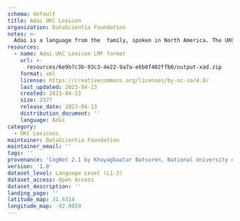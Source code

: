 ```yaml
---
schema: default
title: Adai UKC Lexicon
organization: DataScientia Foundation
notes: >-
  Adai is a language from the  family, spoken in North America. The UKC Lexicon of Adai is represented as a lexico-semantic network. It consists of words, word senses, synsets, as well as sense-level and synset-level relationships.
resources:
  - name: Adai UKC Lexicon LMF format
    url: >-
      resources/6e9b7c3b-93c3-4e22-9a7a-e6b8f402ffb0/output-xad.zip
    format: xml
    license: https://creativecommons.org/licenses/by-nc-sa/4.0/
    last_updated: 2023-04-13
    created: 2023-04-13
    size: 2377
    release_date: 2023-04-13
    distribution_document: ''
    language: Adai
category:
  - UKC Lexicons
maintainer: DataScientia Foundation
maintainer_email: ''
tags: ''
provenance: 'CogNet 2.1 by Khuyagbaatar Batsuren, National University of Mongolia (http://cognet.ukc.disi.unitn.it); Native Languages of the Americas 2021.11. by Laura Redish and Orrin Lewis (http://www.native-languages.org); Princeton WordNet 2.1 by Princeton University (https://wordnet.princeton.edu)'
version: '1.0'
dataset_level: Language Level (L1-2)
dataset_access: Open Access
dataset_description: ''
landing_page: ''
latitude_map: 31.6314
longitude_map: -92.0059
---
```


